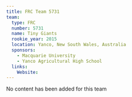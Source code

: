 ```yaml
---
title: FRC Team 5731
team:
  type: FRC
  number: 5731
  name: Tiny Giants
  rookie_year: 2015
  location: Yanco, New South Wales, Australia
  sponsors:
    - Macquarie University
    - Yanco Agricultural High School
  links:
    Website: 
---
```

No content has been added for this team